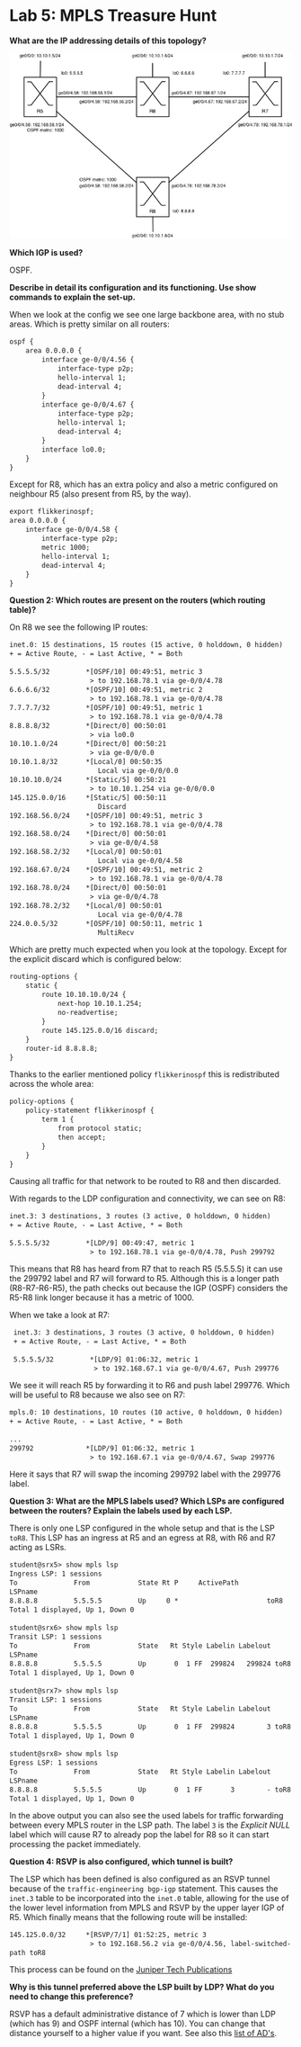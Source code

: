 Lab 5: MPLS Treasure Hunt
==========================

**What are the IP addressing details of this topology?**

![Lab 5 Topology](lab5-topo.png)

**Which IGP is used?**

OSPF.

**Describe in detail its configuration and its functioning. Use show commands to explain the set-up.**

When we look at the config we see one large backbone area, with no stub areas. Which is pretty similar on all routers:

    ospf {
        area 0.0.0.0 {
            interface ge-0/0/4.56 {
                interface-type p2p;
                hello-interval 1;
                dead-interval 4;
            }
            interface ge-0/0/4.67 {
                interface-type p2p;
                hello-interval 1;
                dead-interval 4;
            }
            interface lo0.0;
        }
    }

Except for R8, which has an extra policy and also a metric configured on neighbour R5 (also present from R5, by the way). 

    export flikkerinospf;
    area 0.0.0.0 {
        interface ge-0/0/4.58 {
            interface-type p2p;
            metric 1000;
            hello-interval 1;
            dead-interval 4;
        }
    }


**Question 2: Which routes are present on the routers (which routing table)?**

On R8 we see the following IP routes:

    inet.0: 15 destinations, 15 routes (15 active, 0 holddown, 0 hidden)
    + = Active Route, - = Last Active, * = Both
    
    5.5.5.5/32         *[OSPF/10] 00:49:51, metric 3
                        > to 192.168.78.1 via ge-0/0/4.78
    6.6.6.6/32         *[OSPF/10] 00:49:51, metric 2
                        > to 192.168.78.1 via ge-0/0/4.78
    7.7.7.7/32         *[OSPF/10] 00:49:51, metric 1
                        > to 192.168.78.1 via ge-0/0/4.78
    8.8.8.8/32         *[Direct/0] 00:50:01
                        > via lo0.0
    10.10.1.0/24       *[Direct/0] 00:50:21
                        > via ge-0/0/0.0
    10.10.1.8/32       *[Local/0] 00:50:35
                          Local via ge-0/0/0.0
    10.10.10.0/24      *[Static/5] 00:50:21
                        > to 10.10.1.254 via ge-0/0/0.0
    145.125.0.0/16     *[Static/5] 00:50:11
                          Discard
    192.168.56.0/24    *[OSPF/10] 00:49:51, metric 3
                        > to 192.168.78.1 via ge-0/0/4.78
    192.168.58.0/24    *[Direct/0] 00:50:01
                        > via ge-0/0/4.58
    192.168.58.2/32    *[Local/0] 00:50:01
                          Local via ge-0/0/4.58
    192.168.67.0/24    *[OSPF/10] 00:49:51, metric 2
                        > to 192.168.78.1 via ge-0/0/4.78
    192.168.78.0/24    *[Direct/0] 00:50:01
                        > via ge-0/0/4.78
    192.168.78.2/32    *[Local/0] 00:50:01
                          Local via ge-0/0/4.78
    224.0.0.5/32       *[OSPF/10] 00:50:11, metric 1
                          MultiRecv

Which are pretty much expected when you look at the topology. Except for the explicit discard which is configured below:

    routing-options {
        static {
            route 10.10.10.0/24 {
                next-hop 10.10.1.254;
                no-readvertise;
            }
            route 145.125.0.0/16 discard;
        }
        router-id 8.8.8.8;
    }

Thanks to the earlier mentioned policy `flikkerinospf` this is redistributed across the whole area:

    policy-options {
	    policy-statement flikkerinospf {
	        term 1 {
	            from protocol static;
	            then accept;
	        }
	    }
	}

Causing all traffic for that network to be routed to R8 and then discarded.

With regards to the LDP configuration and connectivity, we can see on R8:

    inet.3: 3 destinations, 3 routes (3 active, 0 holddown, 0 hidden)
    + = Active Route, - = Last Active, * = Both
    
    5.5.5.5/32         *[LDP/9] 00:49:47, metric 1
                        > to 192.168.78.1 via ge-0/0/4.78, Push 299792

This means that R8 has heard from R7 that to reach R5 (5.5.5.5) it can use the 299792 label and R7 will forward to R5. Although this is a longer path (R8-R7-R6-R5), the path checks out because the IGP (OSPF) considers the R5-R8 link longer because it has a metric of 1000.

When we take a look at R7:

     inet.3: 3 destinations, 3 routes (3 active, 0 holddown, 0 hidden)
     + = Active Route, - = Last Active, * = Both
     
     5.5.5.5/32         *[LDP/9] 01:06:32, metric 1
                         > to 192.168.67.1 via ge-0/0/4.67, Push 299776

We see it will reach R5 by forwarding it to R6 and push label 299776. Which will be useful to R8 because we also see on R7:

    mpls.0: 10 destinations, 10 routes (10 active, 0 holddown, 0 hidden)
    + = Active Route, - = Last Active, * = Both
    
    ...
    299792             *[LDP/9] 01:06:32, metric 1
                        > to 192.168.67.1 via ge-0/0/4.67, Swap 299776

Here it says that R7 will swap the incoming 299792 label with the 299776 label.


**Question 3: What are the MPLS labels used? Which LSPs are configured between the routers? Explain the labels used by each LSP.**

There is only one LSP configured in the whole setup and that is the LSP `toR8`. This LSP has an ingress at R5 and an egress at R8, with R6 and R7 acting as LSRs.

    student@srx5> show mpls lsp
	Ingress LSP: 1 sessions
	To              From            State Rt P     ActivePath       LSPname
	8.8.8.8         5.5.5.5         Up     0 *                      toR8
	Total 1 displayed, Up 1, Down 0

	student@srx6> show mpls lsp
	Transit LSP: 1 sessions
	To              From            State   Rt Style Labelin Labelout LSPname
	8.8.8.8         5.5.5.5         Up       0  1 FF  299824   299824 toR8
	Total 1 displayed, Up 1, Down 0

	student@srx7> show mpls lsp
	Transit LSP: 1 sessions
	To              From            State   Rt Style Labelin Labelout LSPname
	8.8.8.8         5.5.5.5         Up       0  1 FF  299824        3 toR8
	Total 1 displayed, Up 1, Down 0

	student@srx8> show mpls lsp
	Egress LSP: 1 sessions
	To              From            State   Rt Style Labelin Labelout LSPname
	8.8.8.8         5.5.5.5         Up       0  1 FF       3        - toR8
	Total 1 displayed, Up 1, Down 0


In the above output you can also see the used labels for traffic forwarding between every MPLS router in the LSP path. The label `3` is the *Explicit NULL* label which will cause R7 to already pop the label for R8 so it can start processing the packet immediately.

**Question 4: RSVP is also configured, which tunnel is built?**

The LSP which has been defined is also configured as an RSVP tunnel because of the `traffic-engineering bgp-igp` statement. This causes the `inet.3` table to be incorporated into the `inet.0` table, allowing for the use of the lower level information from MPLS and RSVP by the upper layer IGP of R5. Which finally means that the following route will be installed:

    145.125.0.0/32     *[RSVP/7/1] 01:52:25, metric 3
	                    > to 192.168.56.2 via ge-0/0/4.56, label-switched-path toR8

This process can be found on the [Juniper Tech Publications](http://www.juniper.net/techpubs/en_US/junos9.5/information-products/topic-collections/config-guide-mpls-applications/mpls-configuring-traffic-engineering-for-lsps.html#id-30128)

**Why is this tunnel preferred above the LSP built by LDP? What do you need to change this preference?**

RSVP has a default administrative distance of 7 which is lower than LDP (which has 9) and OSPF internal (which has 10). You can change that distance yourself to a higher value if you want. See also this [list of AD's](http://switchingandrouting.wordpress.com/2011/07/10/administrative-distance-ad-values-in-cisco-juniper/).
